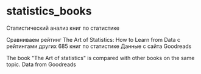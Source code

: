 # statistics_books
Статистический анализ книг по статистике

Сравниваем рейтинг The Art of Statistics: How to Learn from Data c рейтингами других 685 книг по статистике 
Данные с сайта Goodreads

The book "The Art of statistics" is compared with other books on the same topic. Data from Goodreads
